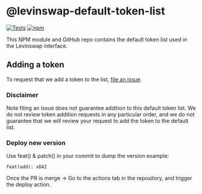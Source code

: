 # @levinswap-default-token-list

[![Tests](https://github.com/Levinswap/token-lists/workflows/Tests/badge.svg)](https://github.com/Levinswap/default-token-list/actions?query=workflow%3ATests)
[![npm](https://img.shields.io/npm/v/levinswap-default-token-list)](https://unpkg.com/levinswap-default-token-list@latest/)

This NPM module and GitHub repo contains the default token list used in the Levinswap interface.

## Adding a token

To request that we add a token to the list,
[file an issue](https://github.com/Levinswap/default-token-list/issues/new?assignees=&labels=token+request&template=token-request.md&title=Add+%7BTOKEN_SYMBOL%7D%3A+%7BTOKEN_NAME%7D).

### Disclaimer

Note filing an issue does not guarantee addition to this default token list.
We do not review token addition requests in any particular order, and we do not
guarantee that we will review your request to add the token to the default list. 


### Deploy new version
Use feat() & patch() in your commit to dump the version
example: 
```
feat(add): xDAI
```
Once the PR is merge -> Go to the actions tab in the repository, and trigger the deploy action.

